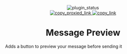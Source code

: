 <!--
  * This file was autogenerated
  * If you want to change anything, do so in the readmes.mjs script
  * https://github.com/nexpid/BunnyPlugins/edit/main/scripts/readmes.mjs
-->

<div align="center">
  <img alt="plugin_status" src="https://img.shields.io/badge/plugin_status-finished-a6da95?style=for-the-badge&labelColor=24273a" />
  <br/>
  <a href="https://bn-plugins.github.io/vd-proxy/vendetta.nexpid.xyz/message-preview">
<img alt="copy_proxied_link" src="https://img.shields.io/badge/copy_proxied_link-24273a?style=for-the-badge" />
</a>
  <a href="https://bunny.nexpid.xyz/message-preview">
<img alt="copy_link" src="https://img.shields.io/badge/copy_link-24273a?style=for-the-badge" />
</a>
</div>

<h1 align="center">
  Message Preview
</h1>

Adds a button to preview your message before sending it
